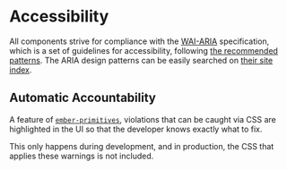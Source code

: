 # Accessibility

All components strive for compliance with the [WAI-ARIA](https://www.w3.org/TR/wai-aria/) specification, which is a set of guidelines for accessibility, following [the recommended patterns](https://www.w3.org/WAI/ARIA/apg/patterns/).
The ARIA design patterns can be easily searched on [their site index](https://www.w3.org/WAI/ARIA/apg/example-index/).


## Automatic Accountability

A feature of [`ember-primitives`](https://ember-primitives.pages.dev/), 
violations that can be caught via CSS are highlighted in the UI so that the developer knows exactly what to fix.


This only happens during development, and in production, the CSS that applies these warnings is not included.
